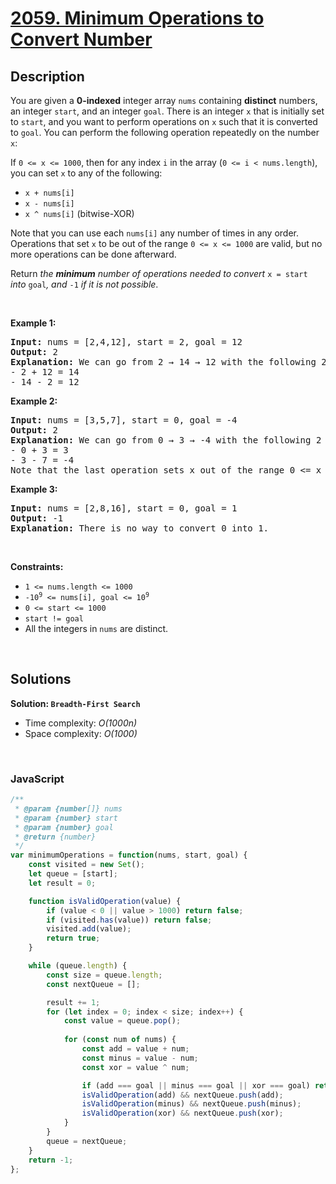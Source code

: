# [2059. Minimum Operations to Convert Number](https://leetcode.com/problems/minimum-operations-to-convert-number)

## Description

<div class="elfjS" data-track-load="description_content"><p>You are given a <strong>0-indexed</strong> integer array <code>nums</code> containing <strong>distinct</strong> numbers, an integer <code>start</code>, and an integer <code>goal</code>. There is an integer <code>x</code> that is initially set to <code>start</code>, and you want to perform operations on <code>x</code> such that it is converted to <code>goal</code>. You can perform the following operation repeatedly on the number <code>x</code>:</p>

<p>If <code>0 &lt;= x &lt;= 1000</code>, then for any index <code>i</code> in the array (<code>0 &lt;= i &lt; nums.length</code>), you can set <code>x</code> to any of the following:</p>

<ul>
	<li><code>x + nums[i]</code></li>
	<li><code>x - nums[i]</code></li>
	<li><code>x ^ nums[i]</code> (bitwise-XOR)</li>
</ul>

<p>Note that you can use each <code>nums[i]</code> any number of times in any order. Operations that set <code>x</code> to be out of the range <code>0 &lt;= x &lt;= 1000</code> are valid, but no more operations can be done afterward.</p>

<p>Return <em>the <strong>minimum</strong> number of operations needed to convert </em><code>x = start</code><em> into </em><code>goal</code><em>, and </em><code>-1</code><em> if it is not possible</em>.</p>

<p>&nbsp;</p>
<p><strong class="example">Example 1:</strong></p>

<pre><strong>Input:</strong> nums = [2,4,12], start = 2, goal = 12
<strong>Output:</strong> 2
<strong>Explanation:</strong> We can go from 2 → 14 → 12 with the following 2 operations.
- 2 + 12 = 14
- 14 - 2 = 12
</pre>

<p><strong class="example">Example 2:</strong></p>

<pre><strong>Input:</strong> nums = [3,5,7], start = 0, goal = -4
<strong>Output:</strong> 2
<strong>Explanation:</strong> We can go from 0 → 3 → -4 with the following 2 operations. 
- 0 + 3 = 3
- 3 - 7 = -4
Note that the last operation sets x out of the range 0 &lt;= x &lt;= 1000, which is valid.
</pre>

<p><strong class="example">Example 3:</strong></p>

<pre><strong>Input:</strong> nums = [2,8,16], start = 0, goal = 1
<strong>Output:</strong> -1
<strong>Explanation:</strong> There is no way to convert 0 into 1.
</pre>

<p>&nbsp;</p>
<p><strong>Constraints:</strong></p>

<ul>
	<li><code>1 &lt;= nums.length &lt;= 1000</code></li>
	<li><code>-10<sup>9</sup> &lt;= nums[i], goal &lt;= 10<sup>9</sup></code></li>
	<li><code>0 &lt;= start &lt;= 1000</code></li>
	<li><code>start != goal</code></li>
	<li>All the integers in <code>nums</code> are distinct.</li>
</ul>
</div>

<p>&nbsp;</p>

## Solutions

**Solution: `Breadth-First Search`**
- Time complexity: <em>O(1000n)</em>
- Space complexity: <em>O(1000)</em>

<p>&nbsp;</p>

### **JavaScript**

```js
/**
 * @param {number[]} nums
 * @param {number} start
 * @param {number} goal
 * @return {number}
 */
var minimumOperations = function(nums, start, goal) {
    const visited = new Set();
    let queue = [start];
    let result = 0;

    function isValidOperation(value) {
        if (value < 0 || value > 1000) return false;
        if (visited.has(value)) return false;
        visited.add(value);
        return true;
    }

    while (queue.length) {
        const size = queue.length;
        const nextQueue = [];

        result += 1;
        for (let index = 0; index < size; index++) {
            const value = queue.pop();
            
            for (const num of nums) {
                const add = value + num;
                const minus = value - num;
                const xor = value ^ num;

                if (add === goal || minus === goal || xor === goal) return result;
                isValidOperation(add) && nextQueue.push(add);
                isValidOperation(minus) && nextQueue.push(minus);
                isValidOperation(xor) && nextQueue.push(xor);
            }
        }
        queue = nextQueue;
    }
    return -1;
};
```
